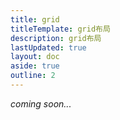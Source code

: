 ```yaml
---
title: grid
titleTemplate: grid布局
description: grid布局
lastUpdated: true
layout: doc
aside: true
outline: 2
---
```


_coming soon..._
